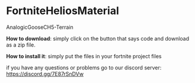 # FortniteHeliosMaterial
AnalogicGooseCH5-Terrain

**How to download**: simply click on the button that says code and download as a zip file. 

**How to install it**: simply put the files in your fortnite project files

if you have any questions or problems go to our discord server: https://discord.gg/7E87rSnDVw
